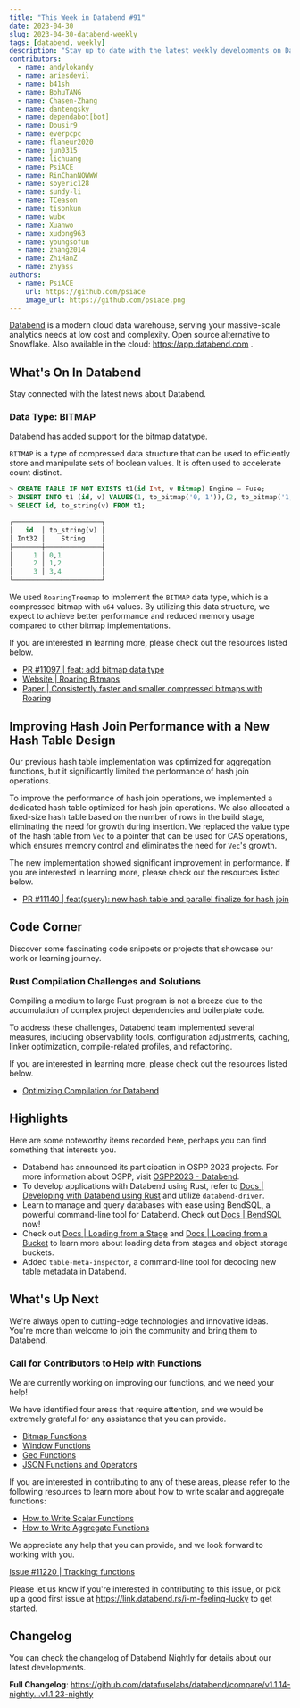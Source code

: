 ```yaml
---
title: "This Week in Databend #91"
date: 2023-04-30
slug: 2023-04-30-databend-weekly
tags: [databend, weekly]
description: "Stay up to date with the latest weekly developments on Databend!"
contributors:
  - name: andylokandy 
  - name: ariesdevil
  - name: b41sh
  - name: BohuTANG
  - name: Chasen-Zhang
  - name: dantengsky
  - name: dependabot[bot]
  - name: Dousir9
  - name: everpcpc
  - name: flaneur2020
  - name: jun0315
  - name: lichuang
  - name: PsiACE
  - name: RinChanNOWWW
  - name: soyeric128
  - name: sundy-li
  - name: TCeason
  - name: tisonkun
  - name: wubx
  - name: Xuanwo
  - name: xudong963
  - name: youngsofun
  - name: zhang2014
  - name: ZhiHanZ
  - name: zhyass
authors:
  - name: PsiACE
    url: https://github.com/psiace
    image_url: https://github.com/psiace.png
---
```


[Databend](https://github.com/datafuselabs/databend) is a modern cloud data warehouse, serving your massive-scale analytics needs at low cost and complexity. Open source alternative to Snowflake. Also available in the cloud: <https://app.databend.com> .

## What's On In Databend

Stay connected with the latest news about Databend.

### Data Type: BITMAP

Databend has added support for the bitmap datatype.

`BITMAP` is a type of compressed data structure that can be used to efficiently store and manipulate sets of boolean values. It is often used to accelerate count distinct.

```sql
> CREATE TABLE IF NOT EXISTS t1(id Int, v Bitmap) Engine = Fuse;
> INSERT INTO t1 (id, v) VALUES(1, to_bitmap('0, 1')),(2, to_bitmap('1, 2')),(3, to_bitmap('3, 4'));
> SELECT id, to_string(v) FROM t1;

┌──────────────────────┐
│   id  │ to_string(v) │
│ Int32 │    String    │
├───────┼──────────────┤
│     1 │ 0,1          │
│     2 │ 1,2          │
│     3 │ 3,4          │
└──────────────────────┘
```

We used `RoaringTreemap` to implement the `BITMAP` data type, which is a compressed bitmap with `u64` values. By utilizing this data structure, we expect to achieve better performance and reduced memory usage compared to other bitmap implementations.

If you are interested in learning more, please check out the resources listed below.

- [PR #11097 | feat: add bitmap data type](https://github.com/datafuselabs/databend/pull/11097)
- [Website | Roaring Bitmaps](https://roaringbitmap.org/)
- [Paper | Consistently faster and smaller compressed bitmaps with Roaring](https://arxiv.org/pdf/1603.06549.pdf)

## Improving Hash Join Performance with a New Hash Table Design

Our previous hash table implementation was optimized for aggregation functions, but it significantly limited the performance of hash join operations.

To improve the performance of hash join operations, we implemented a dedicated hash table optimized for hash join operations. We also allocated a fixed-size hash table based on the number of rows in the build stage, eliminating the need for growth during insertion. We replaced the value type of the hash table from `Vec` to a pointer that can be used for CAS operations, which ensures memory control and eliminates the need for `Vec`'s growth. 

The new implementation showed significant improvement in performance. If you are interested in learning more, please check out the resources listed below.

- [PR #11140 | feat(query): new hash table and parallel finalize for hash join](https://github.com/datafuselabs/databend/pull/11140)

## Code Corner

Discover some fascinating code snippets or projects that showcase our work or learning journey.

### Rust Compilation Challenges and Solutions

Compiling a medium to large Rust program is not a breeze due to the accumulation of complex project dependencies and boilerplate code.

To address these challenges, Databend team implemented several measures, including observability tools, configuration adjustments, caching, linker optimization, compile-related profiles, and refactoring.

If you are interested in learning more, please check out the resources listed below.

- [Optimizing Compilation for Databend](https://databend.rs/blog/2023/04/20/optimizing-compilation-for-databend)

## Highlights

Here are some noteworthy items recorded here, perhaps you can find something that interests you.

- Databend has announced its participation in OSPP 2023 projects. For more information about OSPP, visit [OSPP2023 - Databend](https://summer-ospp.ac.cn/org/orgdetail/646b9834-3923-4e74-b98b-90afec341705?lang=en).
- To develop applications with Databend using Rust, refer to [Docs | Developing with Databend using Rust](https://databend.rs/doc/develop/rust) and utilize `databend-driver`.
- Learn to manage and query databases with ease using BendSQL, a powerful command-line tool for Databend. Check out [Docs | BendSQL](https://databend.rs/doc/integrations/access-tool/bendsql) now!
- Check out [Docs | Loading from a Stage](https://databend.rs/doc/load-data/stage) and [Docs | Loading from a Bucket](https://databend.rs/doc/load-data/s3) to learn more about loading data from stages and object storage buckets.
- Added `table-meta-inspector`, a command-line tool for decoding new table metadata in Databend.

## What's Up Next

We're always open to cutting-edge technologies and innovative ideas. You're more than welcome to join the community and bring them to Databend.

### Call for Contributors to Help with Functions

We are currently working on improving our functions, and we need your help!

We have identified four areas that require attention, and we would be extremely grateful for any assistance that you can provide.

- [Bitmap Functions](https://github.com/datafuselabs/databend/issues/11219)
- [Window Functions](https://github.com/datafuselabs/databend/issues/11148)
- [Geo Functions](https://github.com/datafuselabs/databend/issues/6390)
- [JSON Functions and Operators](https://github.com/datafuselabs/databend/issues/11270)

If you are interested in contributing to any of these areas, please refer to the following resources to learn more about how to write scalar and aggregate functions:

- [How to Write Scalar Functions](https://databend.rs/doc/contributing/how-to-write-scalar-functions)
- [How to Write Aggregate Functions](https://databend.rs/doc/contributing/how-to-write-aggregate-functions)

We appreciate any help that you can provide, and we look forward to working with you.

[Issue #11220 | Tracking: functions](https://github.com/datafuselabs/databend/issues/11220)

Please let us know if you're interested in contributing to this issue, or pick up a good first issue at <https://link.databend.rs/i-m-feeling-lucky> to get started.

## Changelog

You can check the changelog of Databend Nightly for details about our latest developments.

**Full Changelog**: <https://github.com/datafuselabs/databend/compare/v1.1.14-nightly...v1.1.23-nightly>
